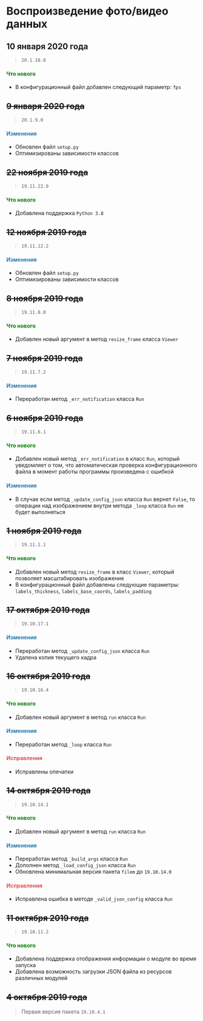 # Воспроизведение фото/видео данных

## 10 января 2020 года

> `20.1.10.0`

<h4><span style="color:#008000;">Что нового</span></h4>

- В конфигурационный файл добавлен следующий параметр: `fps`

## ~~9 января 2020 года~~

> `20.1.9.0`

<h4><span style="color:#247CB4;">Изменения</span></h4>

- Обновлен файл `setup.py`
- Оптимизированы зависимости классов

## ~~22 ноября 2019 года~~

> `19.11.22.0`

<h4><span style="color:#008000;">Что нового</span></h4>

- Добавлена поддержка `Python 3.8`

## ~~12 ноября 2019 года~~

> `19.11.12.2`

<h4><span style="color:#247CB4;">Изменения</span></h4>

- Обновлен файл `setup.py`
- Оптимизированы зависимости классов

## ~~8 ноября 2019 года~~

> `19.11.8.0`

<h4><span style="color:#008000;">Что нового</span></h4>

- Добавлен новый аргумент в метод `resize_frame` класса `Viewer`

## ~~7 ноября 2019 года~~

> `19.11.7.2`

<h4><span style="color:#247CB4;">Изменения</span></h4>

- Переработан метод `_err_notification` класса `Run`

## ~~6 ноября 2019 года~~

> `19.11.6.1`

<h4><span style="color:#008000;">Что нового</span></h4>

- Добавлен новый метод `_err_notification` в класс `Run`, который уведомляет о том, что автоматическая проверка конфигурационного файла в момент работы программы произведена с ошибкой

<h4><span style="color:#247CB4;">Изменения</span></h4>

- В случае если метод `_update_config_json` класса `Run` вернет `False`, то операции над изображением внутри метода `_loop` класса `Run` не будет выполняться

## ~~1 ноября 2019 года~~

> `19.11.1.1`

<h4><span style="color:#008000;">Что нового</span></h4>

- Добавлен новый метод `resize_frame` в класс `Viewer`, который позволяет масштабировать изображение
- В конфигурационный файл добавлены следующие параметры: `labels_thickness`, `labels_base_coords`, `labels_padding`

## ~~17 октября 2019 года~~

> `19.10.17.1`

<h4><span style="color:#247CB4;">Изменения</span></h4>

- Переработан метод `_update_config_json` класса `Run`
- Удалена копия текущего кадра

## ~~16 октября 2019 года~~

> `19.10.16.4`

<h4><span style="color:#008000;">Что нового</span></h4>

- Добавлен новый аргумент в метод `run` класса `Run`

<h4><span style="color:#247CB4;">Изменения</span></h4>

- Переработан метод `_loop` класса `Run`

<h4><span style="color:#DB534F;">Исправления</span></h4>

- Исправлены опечатки

## ~~14 октября 2019 года~~

> `19.10.14.1`

<h4><span style="color:#008000;">Что нового</span></h4>

- Добавлен новый аргумент в метод `run` класса `Run`

<h4><span style="color:#247CB4;">Изменения</span></h4>

- Переработан метод `_build_args` класса `Run`
- Дополнен метод `_load_config_json` класса `Run`
- Обновлена минимальная версия пакета `filem` до `19.10.14.0`

<h4><span style="color:#DB534F;">Исправления</span></h4>

- Исправлена ошибка в методе `_valid_json_config` класса `Run`

## ~~11 октября 2019 года~~

> `19.10.11.2`

<h4><span style="color:#008000;">Что нового</span></h4>

- Добавлена поддержка отображения информации о модуле во время запуска
- Добавлена возможность загрузки JSON файла из ресурсов различных модулей

## ~~4 октября 2019 года~~

> Первая версия пакета `19.10.4.1`
